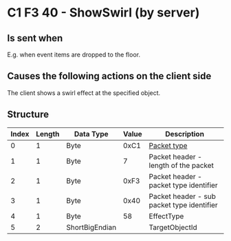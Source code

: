 # C1 F3 40 - ShowSwirl (by server)

## Is sent when

E.g. when event items are dropped to the floor.

## Causes the following actions on the client side

The client shows a swirl effect at the specified object.

## Structure

| Index | Length | Data Type | Value | Description |
|-------|--------|-----------|-------|-------------|
| 0 | 1 |   Byte   | 0xC1  | [Packet type](PacketTypes.md) |
| 1 | 1 |    Byte   |   7   | Packet header - length of the packet |
| 2 | 1 |    Byte   | 0xF3  | Packet header - packet type identifier |
| 3 | 1 |    Byte   | 0x40  | Packet header - sub packet type identifier |
| 4 | 1 | Byte | 58 | EffectType |
| 5 | 2 | ShortBigEndian |  | TargetObjectId |